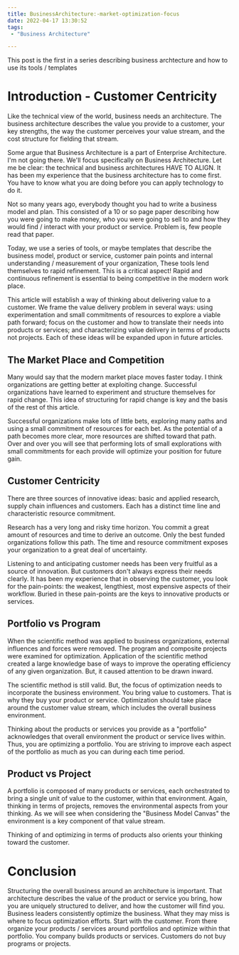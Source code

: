 ```yaml
---
title: BusinessArchitecture:-market-optimization-focus
date: 2022-04-17 13:30:52
tags:
 - "Business Architecture"

---
```


This post is the first in a series describing business archtecture and how to use its tools / templates 

<!-- more -->




# Introduction - Customer Centricity

Like the technical view of the world, business needs an architecture. The business architecture describes the value you provide to a customer, your key strengths, the way the customer perceives your value stream, and the cost structure for fielding that stream.

Some argue that Business Architecture is a part of Enterprise Architecture. I'm not going there. We'll focus specifically on Business Architecture. Let me be clear: the technical and business architectures HAVE TO ALIGN. It has been my experience that the business architecture has to come first. You have to know what you are doing before you can apply technology to do it.

Not so many years ago, everybody thought you had to write a business model and plan. This consisted of a 10 or so page paper describing how you were going to make money, who you were going to sell to and how they would find / interact with your product or service. Problem is, few people read that paper.

Today, we use a series of tools, or maybe templates that describe the business model, product or service, customer pain points and internal understanding / measurement of your organization, These tools lend themselves to rapid refinement. This is a critical aspect! Rapid and continuous refinement is essential to being competitive in the modern work place.

This article will establish a way of thinking about delivering value to a customer. We frame the value delivery problem in several ways: using experimentation and small commitments of resources to explore a viable path forward; focus on the customer and how to translate their needs into products or services; and characterizing value delivery in terms of products not projects. Each of these ideas will be expanded upon in future articles.

## The Market Place and Competition

Many would say that the modern market place moves faster today. I think organizations are getting better at exploiting change. Successful organizations have learned to experiment and structure themselves for rapid change. This idea of structuring for rapid change is key and the basis of the rest of this article.

Successful organizations make lots of little bets, exploring many paths and using a small commitment of resources for each bet. As the potential of a path becomes more clear, more resources are shifted toward that path. Over and over you will see that performing lots of small explorations with small commitments for each provide will optimize your position for future gain.

## Customer Centricity

There are three sources of innovative ideas: basic and applied research, supply chain influences and customers. Each has a distinct time line and characteristic resource commitment.

Research has a very long and risky time horizon. You commit a great amount of resources and time to derive an outcome. Only the best funded organizations follow this path. The time and resource commitment exposes your organization to a great deal of uncertainty.

Listening to and anticipating customer needs has been very fruitful as a source of innovation. But customers don't always express their needs clearly. It has been my experience that in observing the customer, you look for the pain-points: the weakest, lengthiest, most expensive aspects of their workflow. Buried in these pain-points are the keys to innovative products or services.

## Portfolio vs Program

When the scientific method was applied to business organizations, external influences and forces were removed. The program and composite projects were examined for optimization.  Application of the scientific method created a large knowledge base of ways to improve the operating efficiency of any given organization. But, it caused attention to be drawn inward.

The scientific method is still valid. But, the focus of optimization needs to incorporate the business environment. You bring value to customers. That is why they buy your product or service. Optimization should take place around the customer value stream, which includes the overall business environment.

Thinking about the products or services you provide as a "portfolio" acknowledges that overall environment the product or service lives within. Thus, you are optimizing a portfolio. You are striving to improve each aspect of the portfolio as much as you can during each time period.

## Product vs Project

A portfolio is composed of many products or services, each orchestrated to bring a single unit of value to the customer, within that environment. Again, thinking in terms of projects, removes the environmental aspects from your thinking. As we will see when considering the "Business Model Canvas" the environment is a key component of that value stream.

Thinking of and optimizing in terms of products also orients your thinking toward the customer. 


# Conclusion

Structuring the overall business around an architecture is important. That architecture describes the value of the product or service you bring, how you are uniquely structured to deliver, and how the customer will find you. Business leaders consistently optimize the business. What they may miss is where to focus optimization efforts. Start with the customer. From there organize your products / services around portfolios and optimize within that portfolio. You company builds products or services. Customers do not buy programs or projects.
